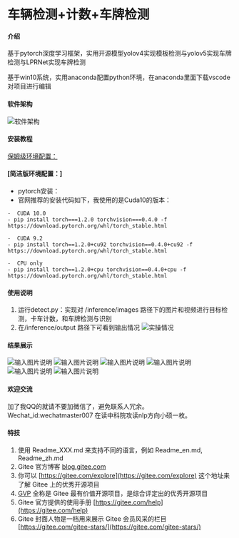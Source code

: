 # 车辆检测+计数+车牌检测

#### 介绍
基于pytorch深度学习框架，实用开源模型yolov4实现模板检测与yolov5实现车牌检测与LPRNet实现车牌检测

基于win10系统，实用anaconda配置python环境，在anaconda里面下载vscode对项目进行编辑
#### 软件架构
![软件架构](https://images.gitee.com/uploads/images/2021/0726/124949_31173f9c_5230895.png "屏幕截图.png")
#### 安装教程
[保姆级环境配置：](https://blog.csdn.net/weixin_44791964/article/details/106037141)
#### [简洁版环境配置：]

- pytorch安装：
- 官网推荐的安装代码如下，我使用的是Cuda10的版本：


```
-  CUDA 10.0
- pip install torch===1.2.0 torchvision===0.4.0 -f https://download.pytorch.org/whl/torch_stable.html

-  CUDA 9.2
- pip install torch==1.2.0+cu92 torchvision==0.4.0+cu92 -f https://download.pytorch.org/whl/torch_stable.html

-  CPU only
- pip install torch==1.2.0+cpu torchvision==0.4.0+cpu -f https://download.pytorch.org/whl/torch_stable.html
```




#### 使用说明

1.  运行detect.py：实现对 /inference/images 路径下的图片和视频进行目标检测，卡车计数，和车牌检测与识别
2.  在/inference/output 路径下可看到输出情况
![实操情况](https://images.gitee.com/uploads/images/2021/0726/125452_912b655b_5230895.png "屏幕截图.png")
#### 结果展示
![输入图片说明](https://images.gitee.com/uploads/images/2021/0726/125806_282bc84b_5230895.png "屏幕截图.png")
![输入图片说明](https://images.gitee.com/uploads/images/2021/0726/125821_d3b76e7b_5230895.png "屏幕截图.png")
![输入图片说明](https://images.gitee.com/uploads/images/2021/0726/125852_8f9547b9_5230895.png "屏幕截图.png")
![输入图片说明](https://images.gitee.com/uploads/images/2021/0726/125900_c0c3d530_5230895.png "屏幕截图.png")
![输入图片说明](https://images.gitee.com/uploads/images/2021/0726/125922_5f8e31d1_5230895.png "屏幕截图.png")
![输入图片说明](https://images.gitee.com/uploads/images/2021/0726/125934_4f9e2aa9_5230895.png "屏幕截图.png")
#### 欢迎交流
加了我QQ的就请不要加微信了，避免联系人冗余。
Wechat_id:wechatmaster007
在读中科院攻读nlp方向小硕一枚。

#### 特技

1.  使用 Readme\_XXX.md 来支持不同的语言，例如 Readme\_en.md, Readme\_zh.md
2.  Gitee 官方博客 [blog.gitee.com](https://blog.gitee.com)
3.  你可以 [https://gitee.com/explore](https://gitee.com/explore) 这个地址来了解 Gitee 上的优秀开源项目
4.  [GVP](https://gitee.com/gvp) 全称是 Gitee 最有价值开源项目，是综合评定出的优秀开源项目
5.  Gitee 官方提供的使用手册 [https://gitee.com/help](https://gitee.com/help)
6.  Gitee 封面人物是一档用来展示 Gitee 会员风采的栏目 [https://gitee.com/gitee-stars/](https://gitee.com/gitee-stars/)
